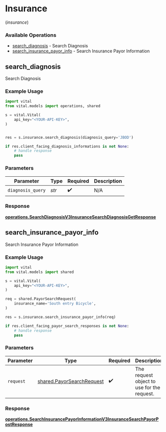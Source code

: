 # Insurance
(*insurance*)

### Available Operations

* [search_diagnosis](#search_diagnosis) - Search Diagnosis
* [search_insurance_payor_info](#search_insurance_payor_info) - Search Insurance Payor Information

## search_diagnosis

Search Diagnosis

### Example Usage

```python
import vital
from vital.models import operations, shared

s = vital.Vital(
    api_key="<YOUR-API-KEY>",
)


res = s.insurance.search_diagnosis(diagnosis_query='JBOD')

if res.client_facing_diagnosis_informations is not None:
    # handle response
    pass
```

### Parameters

| Parameter          | Type               | Required           | Description        |
| ------------------ | ------------------ | ------------------ | ------------------ |
| `diagnosis_query`  | *str*              | :heavy_check_mark: | N/A                |


### Response

**[operations.SearchDiagnosisV3InsuranceSearchDiagnosisGetResponse](../../models/operations/searchdiagnosisv3insurancesearchdiagnosisgetresponse.md)**


## search_insurance_payor_info

Search Insurance Payor Information

### Example Usage

```python
import vital
from vital.models import shared

s = vital.Vital(
    api_key="<YOUR-API-KEY>",
)

req = shared.PayorSearchRequest(
    insurance_name='South entry Bicycle',
)

res = s.insurance.search_insurance_payor_info(req)

if res.client_facing_payor_search_responses is not None:
    # handle response
    pass
```

### Parameters

| Parameter                                                              | Type                                                                   | Required                                                               | Description                                                            |
| ---------------------------------------------------------------------- | ---------------------------------------------------------------------- | ---------------------------------------------------------------------- | ---------------------------------------------------------------------- |
| `request`                                                              | [shared.PayorSearchRequest](../../models/shared/payorsearchrequest.md) | :heavy_check_mark:                                                     | The request object to use for the request.                             |


### Response

**[operations.SearchInsurancePayorInformationV3InsuranceSearchPayorPostResponse](../../models/operations/searchinsurancepayorinformationv3insurancesearchpayorpostresponse.md)**

